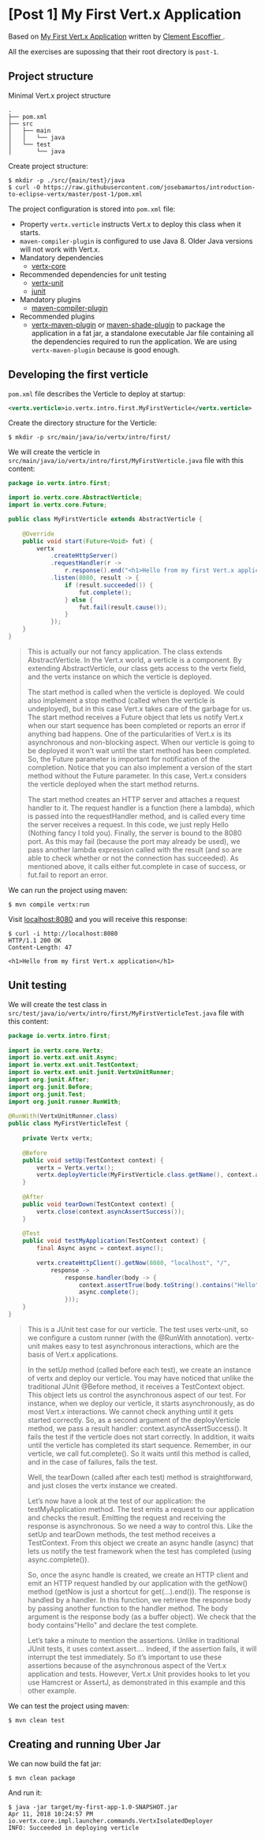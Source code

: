 # [Post 1] My First Vert.x Application

Based on [My First Vert.x Application](https://developers.redhat.com/blog/2018/03/13/eclipse-vertx-first-application/) written by [Clement Escoffier ](https://developers.redhat.com/blog/author/cescoffier/).

All the exercises are supossing that their root directory is `post-1`.

## Project structure

Minimal Vert.x project structure

```text
.
├── pom.xml
├── src
│   ├── main
│   │   └── java
│   └── test
│       └── java
```

Create project structure:

```text
$ mkdir -p ./src/{main/test}/java
$ curl -O https://raw.githubusercontent.com/josebamartos/introduction-to-eclipse-vertx/master/post-1/pom.xml
```

The project configuration is stored into `pom.xml` file:
  - Property `vertx.verticle` instructs Vert.x to deploy this class when it starts.
  - `maven-compiler-plugin` is configured to use Java 8. Older Java versions will not work with Vert.x.
  - Mandatory dependencies
    - [vertx-core](https://mvnrepository.com/artifact/io.vertx/vertx-core)
  - Recommended dependencies for unit testing
    - [vertx-unit](https://mvnrepository.com/artifact/io.vertx/vertx-unit)
    - [junit](https://mvnrepository.com/artifact/junit/junit)
  - Mandatory plugins
    - [maven-compiler-plugin](https://mvnrepository.com/artifact/org.apache.maven.plugins/maven-compiler-plugin)
  - Recommended plugins
    - [vertx-maven-plugin](https://mvnrepository.com/artifact/io.fabric8/vertx-maven-plugin) or [maven-shade-plugin](https://mvnrepository.com/artifact/org.apache.maven.plugins/maven-shade-plugin) to package the application in a fat jar, a standalone executable Jar file containing all the dependencies required to run the application. We are using `vertx-maven-plugin` because is good enough.


## Developing the first verticle

`pom.xml` file describes the Verticle to deploy at startup:

```xml
<vertx.verticle>io.vertx.intro.first.MyFirstVerticle</vertx.verticle>
```

Create the directory structure for the Verticle:

```text
$ mkdir -p src/main/java/io/vertx/intro/first/
```

We will create the verticle in `src/main/java/io/vertx/intro/first/MyFirstVerticle.java` file with this content:

```java
package io.vertx.intro.first;

import io.vertx.core.AbstractVerticle;
import io.vertx.core.Future;

public class MyFirstVerticle extends AbstractVerticle {
    
    @Override
    public void start(Future<Void> fut) {
        vertx
            .createHttpServer()
            .requestHandler(r ->
                r.response().end("<h1>Hello from my first Vert.x application</h1>"))
            .listen(8080, result -> {
                if (result.succeeded()) {
                    fut.complete();
                } else {
                    fut.fail(result.cause());
                }
            });
    }
}
```

> This is actually our not fancy application. The class extends AbstractVerticle. In the Vert.x world, a verticle is a component. By extending AbstractVerticle, our class gets access to the vertx field, and the vertx instance on which the verticle is deployed.
>
> The start method is called when the verticle is deployed. We could also implement a stop method (called when the verticle is undeployed), but in this case Vert.x takes care of the garbage for us. The start method receives a Future object that lets us notify Vert.x when our start sequence has been completed or reports an error if anything bad happens. One of the particularities of Vert.x is its asynchronous and non-blocking aspect. When our verticle is going to be deployed it won’t wait until the start method has been completed. So, the Future parameter is important for notification of the completion. Notice that you can also implement a version of the start method without the Future parameter. In this case, Vert.x considers the verticle deployed when the start method returns.
>
> The start method creates an HTTP server and attaches a request handler to it. The request handler is a function (here a lambda), which is passed into the requestHandler method, and is called every time the server receives a request. In this code, we just reply Hello (Nothing fancy I told you). Finally, the server is bound to the 8080 port. As this may fail (because the port may already be used), we pass another lambda expression called with the result (and so are able to check whether or not the connection has succeeded). As mentioned above, it calls either fut.complete in case of success, or fut.fail to report an error.

We can run the project using maven:

```text
$ mvn compile vertx:run
```

Visit [localhost:8080](http://localhost:8080) and you will receive this response:

```text
$ curl -i http://localhost:8080
HTTP/1.1 200 OK
Content-Length: 47

<h1>Hello from my first Vert.x application</h1>
```


## Unit testing

We will create the test class in `src/test/java/io/vertx/intro/first/MyFirstVerticleTest.java` file with this content:

```java
package io.vertx.intro.first;
 
import io.vertx.core.Vertx;
import io.vertx.ext.unit.Async;
import io.vertx.ext.unit.TestContext;
import io.vertx.ext.unit.junit.VertxUnitRunner;
import org.junit.After;
import org.junit.Before;
import org.junit.Test;
import org.junit.runner.RunWith;
 
@RunWith(VertxUnitRunner.class)
public class MyFirstVerticleTest {
 
    private Vertx vertx;
 
    @Before
    public void setUp(TestContext context) {
        vertx = Vertx.vertx();
        vertx.deployVerticle(MyFirstVerticle.class.getName(), context.asyncAssertSuccess());
    }
 
    @After
    public void tearDown(TestContext context) {
        vertx.close(context.asyncAssertSuccess());
    }
 
    @Test
    public void testMyApplication(TestContext context) {
        final Async async = context.async();
 
        vertx.createHttpClient().getNow(8080, "localhost", "/",
            response ->
                response.handler(body -> {
                    context.assertTrue(body.toString().contains("Hello"));
                    async.complete();
                }));
    }
}
```

> This is a JUnit test case for our verticle. The test uses vertx-unit, so we configure a custom runner (with the @RunWith annotation). vertx-unit makes easy to test asynchronous interactions, which are the basis of Vert.x applications.
>
>In the setUp method (called before each test), we create an instance of vertx and deploy our verticle. You may have noticed that unlike the traditional JUnit @Before method, it receives a TestContext object. This object lets us control the asynchronous aspect of our test. For instance, when we deploy our verticle, it starts asynchronously, as do most Vert.x interactions. We cannot check anything until it gets started correctly. So, as a second argument of the deployVerticle method, we pass a result handler: context.asyncAssertSuccess(). It fails the test if the verticle does not start correctly. In addition, it waits until the verticle has completed its start sequence. Remember, in our verticle, we call fut.complete(). So it waits until this method is called, and in the case of failures, fails the test.
>
>Well, the tearDown (called after each test) method is straightforward, and just closes the vertx instance we created.
>
>Let’s now have a look at the test of our application: the testMyApplication method. The test emits a request to our application and checks the result. Emitting the request and receiving the response is asynchronous. So we need a way to control this. Like the setUp and tearDown methods, the test method receives a TestContext. From this object we create an async handle (async) that lets us notify the test framework when the test has completed (using async.complete()).
>
>So, once the async handle is created, we create an HTTP client and emit an HTTP request handled by our application with the getNow() method (getNow is just a shortcut for get(...).end()). The response is handled by a handler. In this function, we retrieve the response body by passing another function to the handler method. The body argument is the response body (as a buffer object). We check that the body contains"Hello" and declare the test complete.
>
>Let’s take a minute to mention the assertions. Unlike in traditional JUnit tests, it uses context.assert…. Indeed, if the assertion fails, it will interrupt the test immediately. So it’s important to use these assertions because of the asynchronous aspect of the Vert.x application and tests. However, Vert.x Unit provides hooks to let you use Hamcrest or AssertJ, as demonstrated in this example and this other example.


We can test the project using maven:

```text
$ mvn clean test
```

## Creating and running Uber Jar

We can now build the fat jar:

```text
$ mvn clean package
```

And run it:

```text
$ java -jar target/my-first-app-1.0-SNAPSHOT.jar 
Apr 11, 2018 10:24:57 PM io.vertx.core.impl.launcher.commands.VertxIsolatedDeployer
INFO: Succeeded in deploying verticle
```






















